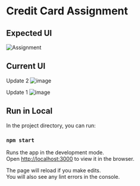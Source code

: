 # Credit Card Assignment

## Expected UI
![Assignment](https://user-images.githubusercontent.com/54438024/120368686-fbc80100-c32f-11eb-89e5-51d1af7e49d5.gif)

## Current UI
Update 2
![image](https://user-images.githubusercontent.com/54438024/120890160-8e152100-c61e-11eb-94af-cc7eaa72b72d.png)

Update 1
![image](https://user-images.githubusercontent.com/54438024/120368803-231ece00-c330-11eb-91ba-9df555640518.png)



## Run in Local

In the project directory, you can run:

### `npm start`

Runs the app in the development mode.\
Open [http://localhost:3000](http://localhost:3000) to view it in the browser.

The page will reload if you make edits.\
You will also see any lint errors in the console.
